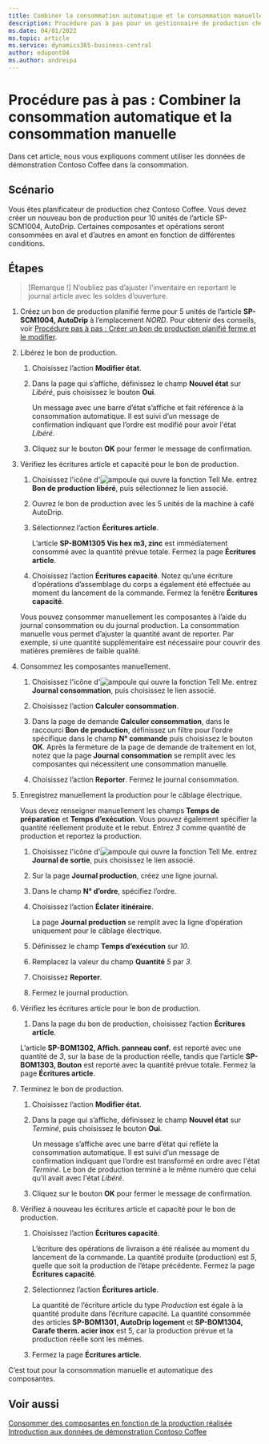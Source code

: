 ```yaml
---
title: Combiner la consommation automatique et la consommation manuelle
description: Procédure pas à pas pour un gestionnaire de production chez Contoso Coffee qui souhaite combiner la consommation automatique et et la consommation manuelle.
ms.date: 04/01/2022
ms.topic: article
ms.service: dynamics365-business-central
author: edupont04
ms.author: andreipa
---
```


# <a name="walkthrough-combine-automatic-and-manual-flushing"></a>Procédure pas à pas : Combiner la consommation automatique et la consommation manuelle

Dans cet article, nous vous expliquons comment utiliser les données de démonstration Contoso Coffee dans la consommation.  

## <a name="scenario"></a>Scénario

Vous êtes planificateur de production chez Contoso Coffee. Vous devez créer un nouveau bon de production pour 10 unités de l’article SP-SCM1004, AutoDrip. Certaines composantes et opérations seront consommées en aval et d’autres en amont en fonction de différentes conditions.

## <a name="steps"></a>Étapes

> [Remarque !] N’oubliez pas d’ajuster l'inventaire en reportant le journal article avec les soldes d’ouverture.

1. Créez un bon de production planifié ferme pour 5 unités de l’article **SP-SCM1004, AutoDrip** à l’emplacement *NORD*. Pour obtenir des conseils, voir [Procédure pas à pas : Créer un bon de production planifié ferme et le modifier](create-firm-planned-production-order-change.md).  

2. Libérez le bon de production.

    1. Choisissez l’action **Modifier état**.  

    2. Dans la page qui s’affiche, définissez le champ **Nouvel état** sur *Libéré*, puis choisissez le bouton **Oui**.  

        Un message avec une barre d’état s’affiche et fait référence à la consommation automatique. Il est suivi d’un message de confirmation indiquant que l’ordre est modifié pour avoir l'état *Libéré*.  

    3. Cliquez sur le bouton **OK** pour fermer le message de confirmation.

3. Vérifiez les écritures article et capacité pour le bon de production.

    1. Choisissez l'icône d'![ampoule qui ouvre la fonction Tell Me.](../../media/ui-search/search_small.png "Dites-moi ce que vous voulez faire") entrez **Bon de production libéré**, puis sélectionnez le lien associé.  

    2. Ouvrez le bon de production avec les 5 unités de la machine à café AutoDrip.  

    3. Sélectionnez l’action **Écritures article**.  

        L’article **SP-BOM1305 Vis hex m3, zinc** est immédiatement consommé avec la quantité prévue totale. Fermez la page **Écritures article**.  

    4. Choisissez l’action **Écritures capacité**.  Notez qu’une écriture d’opérations d’assemblage du corps a également été effectuée au moment du lancement de la commande. Fermez la fenêtre **Écritures capacité**.

    Vous pouvez consommer manuellement les composantes à l’aide du journal consommation ou du journal production. La consommation manuelle vous permet d’ajuster la quantité avant de reporter. Par exemple, si une quantité supplémentaire est nécessaire pour couvrir des matières premières de faible qualité.
4. Consommez les composantes manuellement.  
    1. Choisissez l'icône d'![ampoule qui ouvre la fonction Tell Me.](../../media/ui-search/search_small.png "Dites-moi ce que vous voulez faire") entrez **Journal consommation**, puis choisissez le lien associé.  

    2. Choisissez l’action **Calculer consommation**.  

    3. Dans la page de demande **Calculer consommation**, dans le raccourci **Bon de production**, définissez un filtre pour l’ordre spécifique dans le champ **N° commande** puis choisissez le bouton **OK**. Après la fermeture de la page de demande de traitement en lot, notez que la page **Journal consommation** se remplit avec les composantes qui nécessitent une consommation manuelle.

    4. Choisissez l’action **Reporter**. Fermez le journal consommation.

5. Enregistrez manuellement la production pour le câblage électrique.  

    Vous devez renseigner manuellement les champs **Temps de préparation** et **Temps d’exécution**. Vous pouvez également spécifier la quantité réellement produite et le rebut. Entrez *3* comme quantité de production et reportez la production.

    1. Choisissez l'icône d'![ampoule qui ouvre la fonction Tell Me.](../../media/ui-search/search_small.png "Dites-moi ce que vous voulez faire") entrez **Journal de sortie**, puis choisissez le lien associé.  

    2. Sur la page **Journal production**, créez une ligne journal.  

    3. Dans le champ **N° d’ordre**, spécifiez l’ordre.  

    4. Choisissez l’action **Éclater itinéraire**.  

        La page **Journal production** se remplit avec la ligne d’opération uniquement pour le câblage électrique.

    5. Définissez le champ **Temps d’exécution** sur *10*.  

    6. Remplacez la valeur du champ **Quantité** *5* par *3*.

    7. Choisissez **Reporter**.  
    8. Fermez le journal production.

6. Vérifiez les écritures article pour le bon de production.

    1. Dans la page du bon de production, choisissez l’action **Écritures article**.  

    L’article **SP-BOM1302, Affich. panneau conf.** est reporté avec une quantité de *3*, sur la base de la production réelle, tandis que l’article **SP-BOM1303, Bouton** est reporté avec la quantité prévue totale. Fermez la page **Écritures article**.

7. Terminez le bon de production.  

    1. Choisissez l’action **Modifier état**.
    2. Dans la page qui s’affiche, définissez le champ **Nouvel état** sur *Terminé*, puis choisissez le bouton **Oui**.  

        Un message s’affiche avec une barre d’état qui reflète la consommation automatique. Il est suivi d’un message de confirmation indiquant que l’ordre est transformé en ordre avec l'état *Terminé*. Le bon de production terminé a le même numéro que celui qu’il avait avec l'état *Libéré*.
    3. Cliquez sur le bouton **OK** pour fermer le message de confirmation.

8. Vérifiez à nouveau les écritures article et capacité pour le bon de production.

    1. Choisissez l’action **Écritures capacité**.  

        L’écriture des opérations de livraison a été réalisée au moment du lancement de la commande. La quantité produite (production) est *5*, quelle que soit la production de l’étape précédente. Fermez la page **Écritures capacité**.

    2. Sélectionnez l’action **Écritures article**.  

        La quantité de l’écriture article du type *Production* est égale à la quantité produite dans l’écriture capacité. La quantité consommée des articles **SP-BOM1301, AutoDrip logement** et **SP-BOM1304, Carafe therm. acier inox** est 5, car la production prévue et la production réelle sont les mêmes. 

    3. Fermez la page **Écritures article**.  

C’est tout pour la consommation manuelle et automatique des composantes.

## <a name="see-also"></a>Voir aussi

[Consommer des composantes en fonction de la production réalisée](../../production-how-to-flush-components-according-to-operation-output.md)  
[Introduction aux données de démonstration Contoso Coffee](contoso-coffee-manufacturing-intro.md)  
